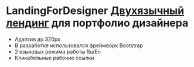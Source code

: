 # LandingForDesigner [Двухязычный лендинг](https://aidarart.github.io/LandingForDesigner/) для портфолио дизайнера
* Адаптив до 320px
* В разработке использовался фреймворк Bootstrap
* 2 языковых режима работы Ru/En
* Кликабельные рабочие ссылки
